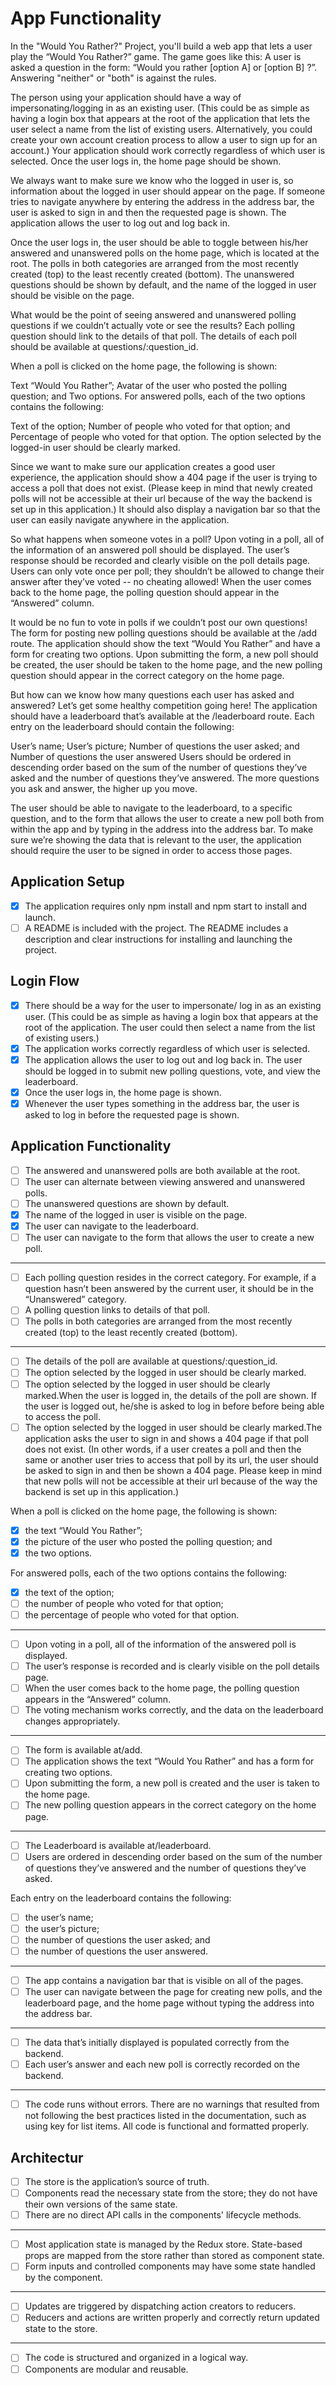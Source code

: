 # App Functionality

In the "Would You Rather?" Project, you'll build a web app that lets a user play the “Would You Rather?” game. The game goes like this: A user is asked a question in the form: “Would you rather [option A] or [option B] ?”. Answering "neither" or "both" is against the rules.

The person using your application should have a way of impersonating/logging in as an existing user. (This could be as simple as having a login box that appears at the root of the application that lets the user select a name from the list of existing users. Alternatively, you could create your own account creation process to allow a user to sign up for an account.) Your application should work correctly regardless of which user is selected. Once the user logs in, the home page should be shown.

We always want to make sure we know who the logged in user is, so information about the logged in user should appear on the page. If someone tries to navigate anywhere by entering the address in the address bar, the user is asked to sign in and then the requested page is shown. The application allows the user to log out and log back in.

Once the user logs in, the user should be able to toggle between his/her answered and unanswered polls on the home page, which is located at the root. The polls in both categories are arranged from the most recently created (top) to the least recently created (bottom). The unanswered questions should be shown by default, and the name of the logged in user should be visible on the page.

What would be the point of seeing answered and unanswered polling questions if we couldn’t actually vote or see the results? Each polling question should link to the details of that poll. The details of each poll should be available at questions/:question_id.

When a poll is clicked on the home page, the following is shown:

Text “Would You Rather”;
Avatar of the user who posted the polling question; and
Two options.
For answered polls, each of the two options contains the following:

Text of the option;
Number of people who voted for that option; and
Percentage of people who voted for that option.
The option selected by the logged-in user should be clearly marked.

Since we want to make sure our application creates a good user experience, the application should show a 404 page if the user is trying to access a poll that does not exist. (Please keep in mind that newly created polls will not be accessible at their url because of the way the backend is set up in this application.) It should also display a navigation bar so that the user can easily navigate anywhere in the application.

So what happens when someone votes in a poll? Upon voting in a poll, all of the information of an answered poll should be displayed. The user’s response should be recorded and clearly visible on the poll details page. Users can only vote once per poll; they shouldn’t be allowed to change their answer after they’ve voted -- no cheating allowed! When the user comes back to the home page, the polling question should appear in the “Answered” column.

It would be no fun to vote in polls if we couldn’t post our own questions! The form for posting new polling questions should be available at the /add route. The application should show the text “Would You Rather” and have a form for creating two options. Upon submitting the form, a new poll should be created, the user should be taken to the home page, and the new polling question should appear in the correct category on the home page.

But how can we know how many questions each user has asked and answered? Let’s get some healthy competition going here! The application should have a leaderboard that’s available at the /leaderboard route. Each entry on the leaderboard should contain the following:

User’s name;
User’s picture;
Number of questions the user asked; and
Number of questions the user answered
Users should be ordered in descending order based on the sum of the number of questions they’ve asked and the number of questions they’ve answered. The more questions you ask and answer, the higher up you move.

The user should be able to navigate to the leaderboard, to a specific question, and to the form that allows the user to create a new poll both from within the app and by typing in the address into the address bar. To make sure we’re showing the data that is relevant to the user, the application should require the user to be signed in order to access those pages.

## Application Setup

- [x] The application requires only npm install and npm start to install and launch.
- [ ] A README is included with the project. The README includes a description and clear instructions for installing and launching the project.

## Login Flow

- [x] There should be a way for the user to impersonate/ log in as an existing user. (This could be as simple as having a login box that appears at the root of the application. The user could then select a name from the list of existing users.)
- [x] The application works correctly regardless of which user is selected.
- [x] The application allows the user to log out and log back in. The user should be logged in to submit new polling questions, vote, and view the leaderboard.
- [x] Once the user logs in, the home page is shown.
- [x] Whenever the user types something in the address bar, the user is asked to log in before the requested page is shown.

## Application Functionality

- [ ] The answered and unanswered polls are both available at the root.
- [ ] The user can alternate between viewing answered and unanswered polls.
- [ ] The unanswered questions are shown by default.
- [x] The name of the logged in user is visible on the page.
- [x] The user can navigate to the leaderboard.
- [ ] The user can navigate to the form that allows the user to create a new poll.

---

- [ ] Each polling question resides in the correct category. For example, if a question hasn’t been answered by the current user, it should be in the “Unanswered” category.
- [ ] A polling question links to details of that poll.
- [ ] The polls in both categories are arranged from the most recently created (top) to the least recently created (bottom).

---

- [ ] The details of the poll are available at questions/:question_id.
- [ ] The option selected by the logged in user should be clearly marked.
- [ ] The option selected by the logged in user should be clearly marked.When the user is logged in, the details of the poll are shown. If the user is logged out, he/she is asked to log in before before being able to access the poll.
- [ ] The option selected by the logged in user should be clearly marked.The application asks the user to sign in and shows a 404 page if that poll does not exist. (In other words, if a user creates a poll and then the same or another user tries to access that poll by its url, the user should be asked to sign in and then be shown a 404 page. Please keep in mind that new polls will not be accessible at their url because of the way the backend is set up in this application.)

When a poll is clicked on the home page, the following is shown:

- [x] the text “Would You Rather”;
- [x] the picture of the user who posted the polling question; and
- [x] the two options.

For answered polls, each of the two options contains the following:

- [x] the text of the option;
- [ ] the number of people who voted for that option;
- [ ] the percentage of people who voted for that option.

---

- [ ] Upon voting in a poll, all of the information of the answered poll is displayed.
- [ ] The user’s response is recorded and is clearly visible on the poll details page.
- [ ] When the user comes back to the home page, the polling question appears in the “Answered” column.
- [ ] The voting mechanism works correctly, and the data on the leaderboard changes appropriately.

---

- [ ] The form is available at/add.
- [ ] The application shows the text “Would You Rather” and has a form for creating two options.
- [ ] Upon submitting the form, a new poll is created and the user is taken to the home page.
- [ ] The new polling question appears in the correct category on the home page.

---

- [ ] The Leaderboard is available at/leaderboard.
- [ ] Users are ordered in descending order based on the sum of the number of questions they’ve answered and the number of questions they’ve asked.

Each entry on the leaderboard contains the following:

- [ ] the user’s name;
- [ ] the user’s picture;
- [ ] the number of questions the user asked; and
- [ ] the number of questions the user answered.

---

- [ ] The app contains a navigation bar that is visible on all of the pages.
- [ ] The user can navigate between the page for creating new polls, and the leaderboard page, and the home page without typing the address into the address bar.

---

- [ ] The data that’s initially displayed is populated correctly from the backend.
- [ ] Each user’s answer and each new poll is correctly recorded on the backend.

---

- [ ] The code runs without errors. There are no warnings that resulted from not following the best practices listed in the documentation, such as using key for list items. All code is functional and formatted properly.

## Architectur

- [ ] The store is the application’s source of truth.
- [ ] Components read the necessary state from the store; they do not have their own versions of the same state.
- [ ] There are no direct API calls in the components' lifecycle methods.

---

- [ ] Most application state is managed by the Redux store. State-based props are mapped from the store rather than stored as component state.
- [ ] Form inputs and controlled components may have some state handled by the component.

---

- [ ] Updates are triggered by dispatching action creators to reducers.
- [ ] Reducers and actions are written properly and correctly return updated state to the store.

---

- [ ] The code is structured and organized in a logical way.
- [ ] Components are modular and reusable.
